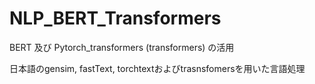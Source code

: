# NLP_BERT_Transformers

BERT 及び Pytorch_transformers (transformers) の活用

日本語のgensim, fastText, torchtextおよびtrasnsfomersを用いた言語処理
